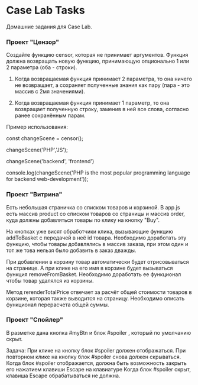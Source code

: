 # Case Lab Tasks
Домашние задания для Case Lab.

### Проект "Цензор"
Создайте функцию censor, которая не принимает аргументов. Функция должна возвращать новую функцию, принимающую опционально 1 или 2 параметра (оба - строки).

1) Когда возвращаемая функция принимает 2 параметра, то она ничего не возвращает, а сохраняет полученные знания как пару (пара - это массив с 2мя значениями).

2) Когда возвращаемая функция принимает 1 параметр, то она возвращает полученную строку, заменив в ней все слова, согласно ранее сохранённым парам.
   
  Пример использования:

  const changeScene = censor();

  changeScene('PHP','JS');

  changeScene('backend', 'frontend')

  console.log(changeScene('PHP is the most popular programming language for backend web-development'));

  ### Проект "Витрина"

Есть небольшая страничка со списком товаров и корзиной.
В app.js есть массив product со списком товаров со страницы и массив order, куда должны добавляться товары по клику на кнопку "Buy".

На кнопках уже висят обработчики клика, вызывающие функцию addToBasket с передачей в неё id товара. Необходимо доработать эту функцию, чтобы товары добавлялись в массив заказа, при этом один и тот же това нельзя было добавить в заказ дважды.

При добавлении в корзину товар автоматически будет отрисовываться на странице. А при клике на его имя в корзине будет вызываться функция removeFromBasket.
Необходимо доработать ее функционал чтобы товар удалялся из корзины.

Метод rerenderTotalPrice отвечает за расчёт общей стоимости товаров в корзине, которая также выводится на страницу. Необходимо описать функционал перерасчета общей суммы.
  ### Проект "Спойлер"

  В разметке дана кнопка #myBtn и блок #spoiler , который по умолчанию скрыт.

Задача:
При клике на кнопку блок #spoiler должен отображаться.
При повторном клике на кнопку блок #spoiler снова должен скрываться.
Когда блок #spoiler отображается, должна быть возможность закрыть его нажатием клавиши Escapе на клавиатуре
Когда блок #spoiler скрыт, клавиша Escapе обрабатываться не должна.

